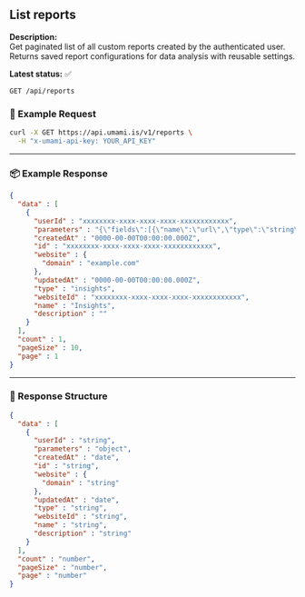 ## List reports
<!-- testable: true -->
<!-- expectedStatus: 200 -->
**Description:**  
Get paginated list of all custom reports created by the authenticated user.
Returns saved report configurations for data analysis with reusable settings.

**Latest status:** <!--status-->✅<!--status-end-->

```
GET /api/reports
```

### 🔁 Example Request
```bash
curl -X GET https://api.umami.is/v1/reports \
  -H "x-umami-api-key: YOUR_API_KEY"
```

---

### 📦 Example Response
```json
{
  "data" : [
    {
      "userId" : "xxxxxxxx-xxxx-xxxx-xxxx-xxxxxxxxxxxx",
      "parameters" : "{\"fields\":[{\"name\":\"url\",\"type\":\"string\",\"label\":\"URL\"}],\"filters\":[],\"websiteId\":\"xxxxxxxx-xxxx-xxxx-xxxx-xxxxxxxxxxxx\",\"dateRange\":{\"startDate\":\"0000-00-00T00:00:00.000Z\",\"endDate\":\"0000-00-00T00:00:00.000Z\",\"unit\":\"day\",\"offset\":0,\"num\":90,\"value\":\"90day\"}}",
      "createdAt" : "0000-00-00T00:00:00.000Z",
      "id" : "xxxxxxxx-xxxx-xxxx-xxxx-xxxxxxxxxxxx",
      "website" : {
        "domain" : "example.com"
      },
      "updatedAt" : "0000-00-00T00:00:00.000Z",
      "type" : "insights",
      "websiteId" : "xxxxxxxx-xxxx-xxxx-xxxx-xxxxxxxxxxxx",
      "name" : "Insights",
      "description" : ""
    }
  ],
  "count" : 1,
  "pageSize" : 10,
  "page" : 1
}
```

---

### 📘 Response Structure
```json
{
  "data" : [
    {
      "userId" : "string",
      "parameters" : "object",
      "createdAt" : "date",
      "id" : "string",
      "website" : {
        "domain" : "string"
      },
      "updatedAt" : "date",
      "type" : "string",
      "websiteId" : "string",
      "name" : "string",
      "description" : "string"
    }
  ],
  "count" : "number",
  "pageSize" : "number",
  "page" : "number"
}
```